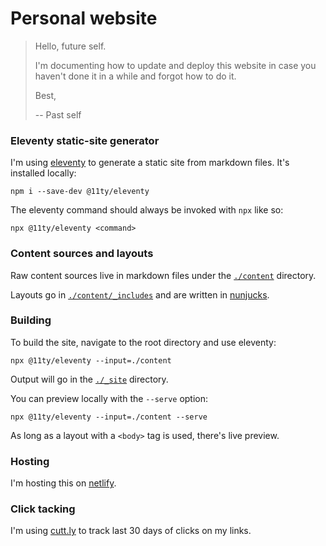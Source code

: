 # Personal website

> Hello, future self.
>
> I'm documenting how to update and deploy this website in case you haven't
> done it in a while and forgot how to do it.
>
> Best,
>
> -- Past self

### Eleventy static-site generator

I'm using [eleventy](https://www.11ty.dev/) to generate a static site from markdown files. It's installed locally:

```
npm i --save-dev @11ty/eleventy
```

The eleventy command should always be invoked with `npx` like so:

```
npx @11ty/eleventy <command>
```

### Content sources and layouts

Raw content sources live in markdown files under the [`./content`](./content) directory.

Layouts go in [`./content/_includes`](./content/_includes) and are written in [nunjucks](https://mozilla.github.io/nunjucks/).

### Building

To build the site, navigate to the root directory and use eleventy:

```
npx @11ty/eleventy --input=./content
```

Output will go in the [`./_site`](./site) directory.

You can preview locally with the `--serve` option:

```
npx @11ty/eleventy --input=./content --serve
```

As long as a layout with a `<body>` tag is used, there's live preview.

### Hosting

I'm hosting this on [netlify](https://netlify.com).

### Click tacking

I'm using [cutt.ly](https://cutt.ly/) to track last 30 days of clicks on my links.
